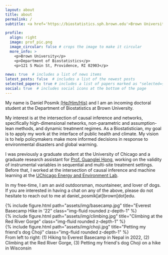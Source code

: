 ```yaml
---
layout: about
title: about
permalink: /
subtitle: <a href='https://biostatistics.sph.brown.edu'>Brown University, Department of Biostatistics</a>.

profile:
  align: right
  image: prof_pic.png 
  image_circular: false # crops the image to make it circular
  more_info: >
    <p>Brown University</p>
    <p>Department of Biostatistics</p>
    <p>121 S Main St, Providence, RI 02903</p>

news: true  # includes a list of news items
latest_posts: false  # includes a list of the newest posts
selected_papers: true # includes a list of papers marked as "selected={true}"
social: true  # includes social icons at the bottom of the page
---
```

My name is Daniel Posmik [(He/Him/His)](https://lgbtq.brown.edu/lgbtqbrown/pronouns-brown#:~:text=What%20pronouns%20are%20available%20in,fae%2Ffaer%2Ffaers) and I am an incoming doctoral student at the Department of Biostatistics at Brown University. 

My interest is at the intersection of causal inference and networks, specifically high-dimensional networks, non-parametric and assumption-lean methods, and dynamic treatment regimes. As a Biostatistician, my goal is to apply my work at the interface of public health and climate. My vision is to help policymakers make more informed decisions in response to environmental disasters and global warming.   

I was previously a graduate student at the University of Chicago and a graduate research assistant for [Prof. Guanglei Hong](https://voices.uchicago.edu/ghong/), working on the validity of instrumental variables in sequential and multi-site treatment settings. Before that, I worked at the intersection of causal inference and machine learning at the [UChicago Energy and Environment Lab](https://urbanlabs.uchicago.edu/labs/energy-environment). 

In my free-time, I am an avid outdoorsman, mountaineer, and lover of dogs. If you are interested in having a chat on any of the above, please do not hesitate to reach out to me at daniel_posmik[at]brown[dot]edu. 

<div class="row">
    <div class="col-sm mt-3 mt-md-0">
        {% include figure.html path="assets/img/basecamp.jpg" title="Everest Basecamp Hike in '22" class="img-fluid rounded z-depth-1" %}
    </div>
    <div class="col-sm mt-3 mt-md-0">
        {% include figure.html path="assets/img/climbing.jpg" title="Climbing at the Red River Gorge" class="img-fluid rounded z-depth-1" %}
    </div>
    <div class="col-sm mt-3 mt-md-0">
        {% include figure.html path="assets/img/choji.jpg" title="Petting my friend's dog Choji" class="img-fluid rounded z-depth-1" %}
    </div>
</div>
<div class="caption">
    From left to right: (1) Hiking to Everest Basecamp in Nepal in 2022, (2) Climbing at the Red River Gorge, (3) Petting my friend's dog Choji on a hike in Wisconsin     
</div>
